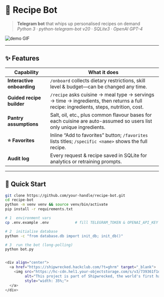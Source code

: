 # 🥘 Recipe Bot

> **Telegram bot** that whips up personalised recipes on demand  
> *Python 3 · python-telegram-bot v20 · SQLite3 · OpenAI GPT-4*

![demo GIF](docs/demo.gif)

---

## ✨ Features

| Capability | What it does |
|-------------|-------------|
| **Interactive onboarding** | `/onboard` collects dietary restrictions, skill level & budget—can be changed any time. |
| **Guided recipe builder** | `/recipe` asks cuisine → meal type → servings → time → ingredients, then returns a full recipe: ingredients, steps, nutrition, cost. |
| **Pantry assumptions** | Salt, oil, etc., plus common flavour bases for each cuisine are auto-assumed so users list only unique ingredients. |
| **⭐ Favorites** | Inline “Add to favorites” button; `/favorites` lists titles; `/specific <name>` shows the full recipe. |
| **Audit log** | Every request & recipe saved in SQLite for analytics or retraining prompts. |

---

## 🚀 Quick Start

```bash
git clone https://github.com/your-handle/recipe-bot.git
cd recipe-bot
python -m venv venv && source venv/bin/activate
pip install -r requirements.txt

# 1  environment vars
cp .env.example .env            # fill TELEGRAM_TOKEN & OPENAI_API_KEY

# 2  initialise database
python -c "from database.db import init_db; init_db()"

# 3  run the bot (long-polling)
python bot.py


<div align="center">
  <a href="https://shipwrecked.hackclub.com/?t=ghrm" target="_blank">
    <img src="https://hc-cdn.hel1.your-objectstorage.com/s/v3/739361f1d440b17fc9e2f74e49fc185d86cbec14_badge.png" 
         alt="This project is part of Shipwrecked, the world's first hackathon on an island!" 
         style="width: 35%;">
  </a>
</div>
